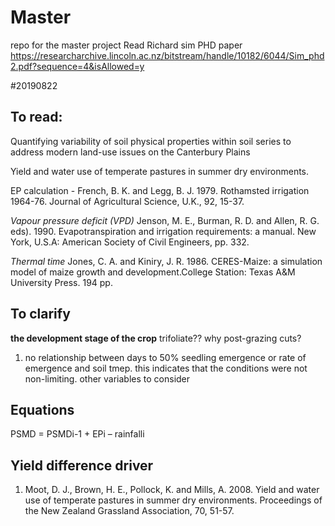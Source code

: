 # Master
repo for the master project
Read Richard sim PHD paper https://researcharchive.lincoln.ac.nz/bitstream/handle/10182/6044/Sim_phd2.pdf?sequence=4&isAllowed=y


#20190822

## To read:
Quantifying variability of soil physical properties within soil series to address modern land-use issues on the Canterbury Plains

Yield and water use of temperate pastures in summer dry environments.


EP calculation  - French, B. K. and Legg, B. J. 1979. Rothamsted irrigation 1964-76. Journal of Agricultural Science, U.K., 92, 15-37.

_Vapour pressure deficit (VPD)_  Jenson, M. E., Burman, R. D. and Allen, R. G. eds). 1990. Evapotranspiration and irrigation requirements: a manual. New York, U.S.A: American Society of Civil Engineers, pp. 332.


_Thermal time_ 
Jones, C. A. and Kiniry, J. R. 1986. CERES-Maize: a simulation model of maize growth and development.College Station: Texas A&M University Press. 194 pp.


## To clarify

**the development stage of the crop**
trifoliate??
why post-grazing cuts?

1. no relationship between days to 50% seedling emergence or rate of emergence and soil tmep. this indicates that the conditions were not non-limiting. other variables to consider 

## Equations

PSMD = PSMDi-1 + EPi – rainfalli

## Yield difference driver

1. Moot, D. J., Brown, H. E., Pollock, K. and Mills, A. 2008. Yield and water use of
temperate pastures in summer dry environments. Proceedings of the New
Zealand Grassland Association, 70, 51-57.



